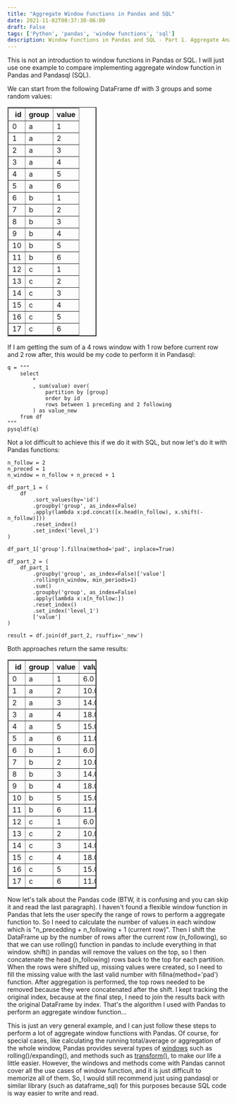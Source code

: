 ```yaml
---
title: "Aggregate Window Functions in Pandas and SQL"
date: 2021-11-02T00:37:30-06:00
draft: False
tags: ['Python', 'pandas', 'window functions', 'sql']
description: Window Functions in Pandas and SQL - Part 1. Aggregate Analytic Function
---
```


This is not an introduction to window functions in Pandas or SQL. I will just use one example to compare implementing aggregate window function in Pandas and Pandasql (SQL).

We can start from the following DataFrame df with 3 groups and some random values:
<table border="2" class="dataframe" style="width:40%">
  <thead>
    <tr style="text-align: right;">
      <th>id</th>
      <th>group</th>
      <th>value</th>
    </tr>
  </thead>
  <tbody>
    <tr>
      <td>0</td>
      <td>a</td>
      <td>1</td>
    </tr>
    <tr>
      <td>1</td>
      <td>a</td>
      <td>2</td>
    </tr>
    <tr>
      <td>2</td>
      <td>a</td>
      <td>3</td>
    </tr>
    <tr>
      <td>3</td>
      <td>a</td>
      <td>4</td>
    </tr>
    <tr>
      <td>4</td>
      <td>a</td>
      <td>5</td>
    </tr>
    <tr>
      <td>5</td>
      <td>a</td>
      <td>6</td>
    </tr>
    <tr>
      <td>6</td>
      <td>b</td>
      <td>1</td>
    </tr>
    <tr>
      <td>7</td>
      <td>b</td>
      <td>2</td>
    </tr>
    <tr>
      <td>8</td>
      <td>b</td>
      <td>3</td>
    </tr>
    <tr>
      <td>9</td>
      <td>b</td>
      <td>4</td>
    </tr>
    <tr>
      <td>10</td>
      <td>b</td>
      <td>5</td>
    </tr>
    <tr>
      <td>11</td>
      <td>b</td>
      <td>6</td>
    </tr>
    <tr>
      <td>12</td>
      <td>c</td>
      <td>1</td>
    </tr>
    <tr>
      <td>13</td>
      <td>c</td>
      <td>2</td>
    </tr>
    <tr>
      <td>14</td>
      <td>c</td>
      <td>3</td>
    </tr>
    <tr>
      <td>15</td>
      <td>c</td>
      <td>4</td>
    </tr>
    <tr>
      <td>16</td>
      <td>c</td>
      <td>5</td>
    </tr>
    <tr>
      <td>17</td>
      <td>c</td>
      <td>6</td>
    </tr>
  </tbody>
</table>

If I am getting the sum of a 4 rows window with 1 row before current row and 2 row after, this would be my code to perform it in Pandasql:

```
q = """
    select
        *
        , sum(value) over(
            partition by [group]
            order by id
            rows between 1 preceding and 2 following
        ) as value_new
    from df
"""
pysqldf(q)
``` 
Not a lot difficult to achieve this if we do it with SQL, but now let's do it with Pandas functions:

```
n_follow = 2
n_preced = 1
n_window = n_follow + n_preced + 1

df_part_1 = (
    df
        .sort_values(by='id')
        .groupby('group', as_index=False)
        .apply(lambda x:pd.concat([x.head(n_follow), x.shift(-n_follow)]))
        .reset_index()
        .set_index('level_1')
)

df_part_1['group'].fillna(method='pad', inplace=True)

df_part_2 = (
    df_part_1        
        .groupby('group', as_index=False)['value']
        .rolling(n_window, min_periods=1)
        .sum()
        .groupby('group', as_index=False)
        .apply(lambda x:x[n_follow:])
        .reset_index()
        .set_index('level_1')
        ['value']
)

result = df.join(df_part_2, rsuffix='_new')
```
Both approaches return the same results:

<table border="2" class="dataframe" style="width:40%">
  <thead>
    <tr style="text-align: right;">
      <th>id</th>
      <th>group</th>
      <th>value</th>
      <th>value_new</th>
    </tr>
  </thead>
  <tbody>
    <tr>
      <td>0</td>
      <td>a</td>
      <td>1</td>
      <td>6.0</td>
    </tr>
    <tr>
      <td>1</td>
      <td>a</td>
      <td>2</td>
      <td>10.0</td>
    </tr>
    <tr>
      <td>2</td>
      <td>a</td>
      <td>3</td>
      <td>14.0</td>
    </tr>
    <tr>
      <td>3</td>
      <td>a</td>
      <td>4</td>
      <td>18.0</td>
    </tr>
    <tr>
      <td>4</td>
      <td>a</td>
      <td>5</td>
      <td>15.0</td>
    </tr>
    <tr>
      <td>5</td>
      <td>a</td>
      <td>6</td>
      <td>11.0</td>
    </tr>
    <tr>
      <td>6</td>
      <td>b</td>
      <td>1</td>
      <td>6.0</td>
    </tr>
    <tr>
      <td>7</td>
      <td>b</td>
      <td>2</td>
      <td>10.0</td>
    </tr>
    <tr>
      <td>8</td>
      <td>b</td>
      <td>3</td>
      <td>14.0</td>
    </tr>
    <tr>
      <td>9</td>
      <td>b</td>
      <td>4</td>
      <td>18.0</td>
    </tr>
    <tr>
      <td>10</td>
      <td>b</td>
      <td>5</td>
      <td>15.0</td>
    </tr>
    <tr>
      <td>11</td>
      <td>b</td>
      <td>6</td>
      <td>11.0</td>
    </tr>
    <tr>
      <td>12</td>
      <td>c</td>
      <td>1</td>
      <td>6.0</td>
    </tr>
    <tr>
      <td>13</td>
      <td>c</td>
      <td>2</td>
      <td>10.0</td>
    </tr>
    <tr>
      <td>14</td>
      <td>c</td>
      <td>3</td>
      <td>14.0</td>
    </tr>
    <tr>
      <td>15</td>
      <td>c</td>
      <td>4</td>
      <td>18.0</td>
    </tr>
    <tr>
      <td>16</td>
      <td>c</td>
      <td>5</td>
      <td>15.0</td>
    </tr>
    <tr>
      <td>17</td>
      <td>c</td>
      <td>6</td>
      <td>11.0</td>
    </tr>
  </tbody>
</table>

Now let's talk about the Pandas code (BTW, it is confusing and you can skip it and read the last paragraph). I haven't found a flexible window function in Pandas that lets the user specify the range of rows to perform a aggregate function to. So I need to calculate the number of values in each window which is "n_precedding + n_following + 1 (current row)". Then I shift the DataFrame up by the number of rows after the current row (n_following), so that we can use rolling() function in pandas to include everything in that window. shift() in pandas will remove the values on the top, so I then concatenate the head (n_following) rows back to the top for each partition. When the rows were shifted up, missing values were created, so I need to fill the missing value with the last valid number with fillna(method='pad') function. After aggregation is performed, the top rows needed to be removed because they were concatenated after the shift. I kept tracking the original index, because at the final step, I need to join the results back with the original DataFrame by index. That's the algorithm I used with Pandas to perform an aggregate window function... 

This is just an very general example, and I can just follow these steps to perform a lot of aggregate window functions with Pandas. Of course, for special cases, like calculating the running total/average or aggregation of the whole window, Pandas provides several types of [windows](https://pandas.pydata.org/pandas-docs/stable/user_guide/window.html) such as rolling()/expanding(), and methods such as [transform()](https://pandas.pydata.org/docs/reference/api/pandas.DataFrame.transform.html), to make our life a little easier. However, the windows and methods come with Pandas cannot cover all the use cases of window function, and it is just difficult to memorize all of them. So, I would still recommend just using pandasql or similar library (such as dataframe_sql) for this purposes because SQL code is way easier to write and read.

